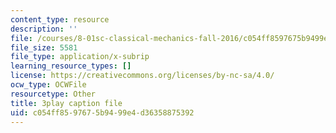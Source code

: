 ```yaml
---
content_type: resource
description: ''
file: /courses/8-01sc-classical-mechanics-fall-2016/c054ff8597675b9499e4d36358875392_0EMIK-6LUE4.vtt
file_size: 5581
file_type: application/x-subrip
learning_resource_types: []
license: https://creativecommons.org/licenses/by-nc-sa/4.0/
ocw_type: OCWFile
resourcetype: Other
title: 3play caption file
uid: c054ff85-9767-5b94-99e4-d36358875392
---
```

